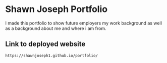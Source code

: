 
# Shawn Joseph Portfolio

I made this portfolio to show future employers my work background 
as well as a background about me and where i am from. 




## Link to deployed website
```
https://shawnjoseph1.github.io/portfolio/
```

